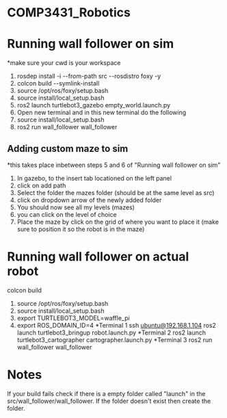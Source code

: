 # COMP3431_Robotics

# Running wall follower on sim 
*make sure your cwd is your workspace
1.  rosdep install -i --from-path src --rosdistro foxy -y
2.  colcon build --symlink-install
3.  source /opt/ros/foxy/setup.bash
4.  source install/local_setup.bash
5.  ros2 launch turtlebot3_gazebo empty_world.launch.py
6.  Open new terminal and in this new terminal do the following
7.  source install/local_setup.bash
8.  ros2 run wall_follower wall_follower

## Adding custom maze to sim
*this takes place inbetween steps 5 and 6 of "Running wall follower on sim"
1. In gazebo, to the insert tab locationed on the left panel
2. click on add path
3. Select the folder the mazes folder (should be at the same level as src)
4. click on dropdown arrow of the newly added folder
5. You should now see all my levels (mazes)
6. you can click on the level of choice
7. Place the maze by click on the grid of where you want to place it (make sure to position it so the robot is in the maze)

# Running wall follower on actual robot
colcon build
1.  source /opt/ros/foxy/setup.bash
2.  source install/local_setup.bash
3.  export TURTLEBOT3_MODEL=waffle_pi
4.  export ROS_DOMAIN_ID=4
*Terminal 1
ssh ubuntu@192.168.1.104
ros2 launch turtlebot3_bringup robot.launch.py
*Terminal 2
ros2 launch turtlebot3_cartographer cartographer.launch.py
*Terminal 3
ros2 run wall_follower wall_follower

# Notes
If your build fails check if there is a empty folder called "launch" in the src/wall_follower/wall_follower. If the folder doesn't exist then create the folder.

